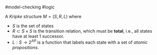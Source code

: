 #model-checking 
#logic 

A _Kripke_ structure $M = (S, R, L)$
where 
- $S$ is the set of states
- $R\subset S\times S$ is the transition relation, which must be **total**, i.e., all states have at least 1 successor.
- $L: S \to 2^{AP}$ is a function that labels each state with a set of _atomic propositions_. 


